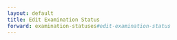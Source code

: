 ```yaml
---
layout: default
title: Edit Examination Status
forward: examination-statuses#edit-examination-status
---
```

